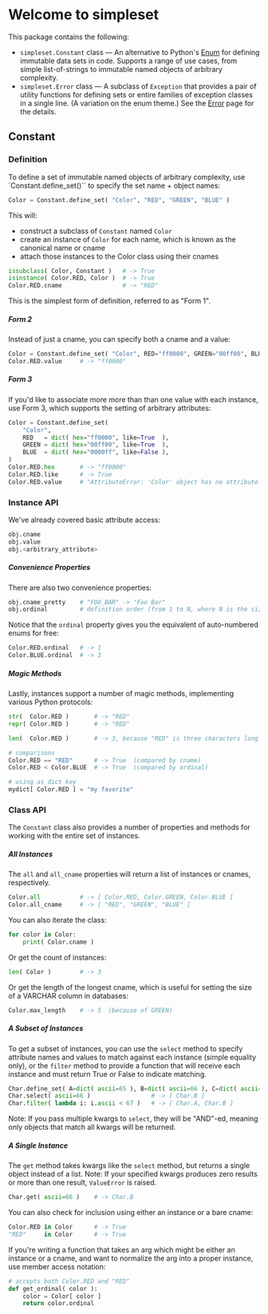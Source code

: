 # Welcome to simpleset

This package contains the following:

- `simpleset.Constant` class — An alternative to Python's [Enum](https://docs.python.org/3/library/enum.html) for defining immutable data sets in code.  Supports a range of use cases, from simple list-of-strings to immutable named objects of arbitrary complexity.
- `simpleset.Error` class — A subclass of `Exception` that provides a pair of utility functions for defining sets or entire families of exception classes in a single line.  (A variation on the enum theme.)  See the [Error](error.md) page for the details.

## Constant

### Definition

To define a set of immutable named objects of arbitrary complexity, use `Constant.define_set()`` to specify the set name + object names:

```python
Color = Constant.define_set( "Color", "RED", "GREEN", "BLUE" )
```

This will:

- construct a subclass of `Constant` named `Color`
- create an instance of `Color` for each name, which is known as the canonical name or cname
- attach those instances to the Color class using their cnames

```python
issubclass( Color, Constant )   # -> True
isinstance( Color.RED, Color )  # -> True
Color.RED.cname                 # -> "RED"
```

This is the simplest form of definition, referred to as "Form 1".

##### Form 2

Instead of just a cname, you can specify both a cname and a value:

```python
Color = Constant.define_set( "Color", RED="ff0000", GREEN="00ff00", BLUE="0000ff" )
Color.RED.value     # -> "ff0000"
```

##### Form 3

If you'd like to associate more more than than one value with each instance, use Form 3, which supports the setting of arbitrary attributes:

```python
Color = Constant.define_set(
    "Color",
    RED   = dict( hex="ff0000", like=True  ),
    GREEN = dict( hex="00ff00", like=True  ),
    BLUE  = dict( hex="0000ff", like=False ),
)
Color.RED.hex       # -> "ff0000"
Color.RED.like      # -> True
Color.RED.value     # "AttributeError: 'Color' object has no attribute 'value'"
```

### Instance API

We've already covered basic attribute access:

```python
obj.cname
obj.value
obj.<arbitrary_attribute>
```

##### Convenience Properties

There are also two convenience properties:

```python
obj.cname_pretty    # "FOO_BAR" -> "Foo Bar"
obj.ordinal         # definition order (from 1 to N, where N is the size of the set)
```

Notice that the `ordinal` property gives you the equivalent of auto-numbered enums for free:

```python
Color.RED.ordinal   # -> 1
Color.BLUE.ordinal  # -> 3
```

##### Magic Methods

Lastly, instances support a number of magic methods, implementing various Python protocols:

```python
str(  Color.RED )       # -> "RED"
repr( Color.RED )       # -> "RED"

len(  Color.RED )       # -> 3, because "RED" is three characters long

# comparisons
Color.RED == "RED"      # -> True  (compared by cname)
Color.RED < Color.BLUE  # -> True  (compared by ordinal)

# using as dict key
mydict[ Color.RED ] = "my favorite"
```

### Class API

The `Constant` class also provides a number of properties and methods for working with the entire set of instances.

##### All Instances

The `all` and `all_cname` properties will return a list of instances or cnames, respectively.

```python
Color.all           # -> [ Color.RED, Color.GREEN, Color.BLUE ]
Color.all_cname     # -> [ "RED", "GREEN", "BLUE" ]
```

You can also iterate the class:

```python
for color in Color:
    print( Color.cname )
```

Or get the count of instances:

```python
len( Color )        # -> 3
```

Or get the length of the longest cname, which is useful for setting the size of a VARCHAR column in databases:

```python
Color.max_length    # -> 5  (because of GREEN)
```

##### A Subset of Instances

To get a subset of instances, you can use the `select` method to specify attribute names and values to match against each instance (simple equality only), or the `filter` method to provide a function that will receive each instance and must return True or False to indicate matching.

```python
Char.define_set( A=dict( ascii=65 ), B=dict( ascii=66 ), C=dict( ascii=67 ) )
Char.select( ascii=66 )                 # -> [ Char.B ]
Char.filter( lambda i: i.ascii < 67 )   # -> [ Char.A, Char.B ]
```

Note: If you pass multiple kwargs to `select`, they will be "AND"-ed, meaning only objects that match all kwargs will be returned.

##### A Single Instance

The `get` method takes kwargs like the `select` method, but returns a single object instead of a list.  Note: If your specified kwargs produces zero results or more than one result, `ValueError` is raised.

```python
Char.get( ascii=66 )    # -> Char.B
```

You can also check for inclusion using either an instance or a bare cname:

```python
Color.RED in Color      # -> True
"RED"     in Color      # -> True
```

If you're writing a function that takes an arg which might be either an instance or a cname, and want to normalize the arg into a proper instance, use member access notation:

```python
# accepts both Color.RED and "RED"
def get_ordinal( color ):
    color = Color[ color ]
    return color.ordinal
```
